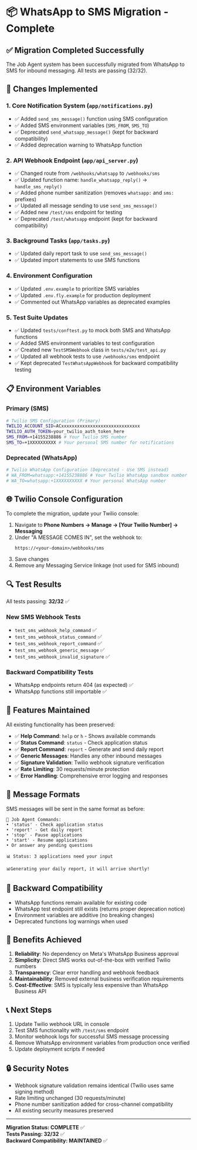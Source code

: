 # 📦 WhatsApp to SMS Migration - Complete

## ✅ Migration Completed Successfully

The Job Agent system has been successfully migrated from WhatsApp to SMS for inbound messaging. All tests are passing (32/32).

## 🔧 Changes Implemented

### 1. **Core Notification System (`app/notifications.py`)**
- ✅ Added `send_sms_message()` function using SMS configuration
- ✅ Added SMS environment variables (`SMS_FROM`, `SMS_TO`)
- ✅ Deprecated `send_whatsapp_message()` (kept for backward compatibility)
- ✅ Added deprecation warning to WhatsApp function

### 2. **API Webhook Endpoint (`app/api_server.py`)**
- ✅ Changed route from `/webhooks/whatsapp` to `/webhooks/sms`
- ✅ Updated function name: `handle_whatsapp_reply()` → `handle_sms_reply()`
- ✅ Added phone number sanitization (removes `whatsapp:` and `sms:` prefixes)
- ✅ Updated all message sending to use `send_sms_message()`
- ✅ Added new `/test/sms` endpoint for testing
- ✅ Deprecated `/test/whatsapp` endpoint (kept for backward compatibility)

### 3. **Background Tasks (`app/tasks.py`)**
- ✅ Updated daily report task to use `send_sms_message()`
- ✅ Updated import statements to use SMS functions

### 4. **Environment Configuration**
- ✅ Updated `.env.example` to prioritize SMS variables
- ✅ Updated `.env.fly.example` for production deployment
- ✅ Commented out WhatsApp variables as deprecated examples

### 5. **Test Suite Updates**
- ✅ Updated `tests/conftest.py` to mock both SMS and WhatsApp functions
- ✅ Added SMS environment variables to test configuration
- ✅ Created new `TestSMSWebhook` class in `tests/e2e/test_api.py`
- ✅ Updated all webhook tests to use `/webhooks/sms` endpoint
- ✅ Kept deprecated `TestWhatsAppWebhook` for backward compatibility testing

## 📋 Environment Variables

### Primary (SMS)
```bash
# Twilio SMS Configuration (Primary)
TWILIO_ACCOUNT_SID=ACxxxxxxxxxxxxxxxxxxxxxxxxxxxxxx
TWILIO_AUTH_TOKEN=your_twilio_auth_token_here
SMS_FROM=+14155238886 # Your Twilio SMS number
SMS_TO=+1XXXXXXXXXX # Your personal SMS number for notifications
```

### Deprecated (WhatsApp)
```bash
# Twilio WhatsApp Configuration (Deprecated - Use SMS instead)
# WA_FROM=whatsapp:+14155238886 # Your Twilio WhatsApp sandbox number
# WA_TO=whatsapp:+1XXXXXXXXXX # Your personal WhatsApp number
```

## 🌐 Twilio Console Configuration

To complete the migration, update your Twilio console:

1. Navigate to **Phone Numbers → Manage → [Your Twilio Number] → Messaging**
2. Under "A MESSAGE COMES IN", set the webhook to:
   ```
   https://<your-domain>/webhooks/sms
   ```
3. Save changes
4. Remove any Messaging Service linkage (not used for SMS inbound)

## 🔍 Test Results

All tests passing: **32/32** ✅

### New SMS Webhook Tests
- `test_sms_webhook_help_command` ✅
- `test_sms_webhook_status_command` ✅  
- `test_sms_webhook_report_command` ✅
- `test_sms_webhook_generic_message` ✅
- `test_sms_webhook_invalid_signature` ✅

### Backward Compatibility Tests
- WhatsApp endpoints return 404 (as expected) ✅
- WhatsApp functions still importable ✅

## 🚀 Features Maintained

All existing functionality has been preserved:

- ✅ **Help Command**: `help` or `h` - Shows available commands
- ✅ **Status Command**: `status` - Check application status  
- ✅ **Report Command**: `report` - Generate and send daily report
- ✅ **Generic Messages**: Handles any other inbound messages
- ✅ **Signature Validation**: Twilio webhook signature verification
- ✅ **Rate Limiting**: 30 requests/minute protection
- ✅ **Error Handling**: Comprehensive error logging and responses

## 📱 Message Formats

SMS messages will be sent in the same format as before:

```
🤖 Job Agent Commands:
• 'status' - Check application status
• 'report' - Get daily report  
• 'stop' - Pause applications
• 'start' - Resume applications
• Or answer any pending questions
```

```
📊 Status: 3 applications need your input
```

```
📊Generating your daily report, it will arrive shortly!
```

## 🔧 Backward Compatibility

- WhatsApp functions remain available for existing code
- WhatsApp test endpoint still exists (returns proper deprecation notice)
- Environment variables are additive (no breaking changes)
- Deprecated functions log warnings when used

## 🎯 Benefits Achieved

1. **Reliability**: No dependency on Meta's WhatsApp Business approval
2. **Simplicity**: Direct SMS works out-of-the-box with verified Twilio numbers
3. **Transparency**: Clear error handling and webhook feedback
4. **Maintainability**: Removed external business verification requirements
5. **Cost-Effective**: SMS is typically less expensive than WhatsApp Business API

## 📞 Next Steps

1. Update Twilio webhook URL in console
2. Test SMS functionality with `/test/sms` endpoint
3. Monitor webhook logs for successful SMS message processing
4. Remove WhatsApp environment variables from production once verified
5. Update deployment scripts if needed

## 🔒 Security Notes

- Webhook signature validation remains identical (Twilio uses same signing method)
- Rate limiting unchanged (30 requests/minute)
- Phone number sanitization added for cross-channel compatibility
- All existing security measures preserved

---

**Migration Status: COMPLETE** ✅  
**Tests Passing: 32/32** ✅  
**Backward Compatibility: MAINTAINED** ✅ 